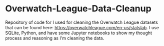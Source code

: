 # Overwatch-League-Data-Cleanup
Repository of code for I used for cleaning the Overwatch League datasets that can be found here: https://overwatchleague.com/en-us/statslab. I use SQLite, Python, and have some Jupyter notebooks to show my thought process and reasoning as I'm cleaning the data.
